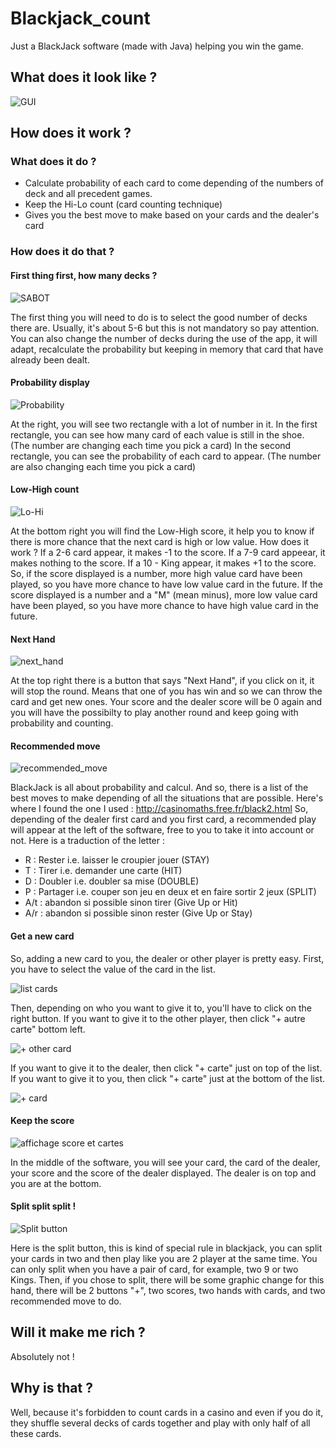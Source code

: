 # Blackjack_count

Just a BlackJack software (made with Java) helping you win the game. 


## What does it look like ?  
![GUI](https://github.com/AphroMad/Blackjack_count/blob/main/BlackJack_Count/images/GUI.png)

## How does it work ?  

### What does it do ? 
- Calculate probability of each card to come depending of the numbers of deck and all precedent games.
- Keep the Hi-Lo count (card counting technique) 
- Gives you the best move to make based on your cards and the dealer's card 

### How does it do that ? 
#### First thing first, how many decks ? 
![SABOT](https://github.com/AphroMad/Blackjack_count/blob/main/BlackJack_Count/images/Sabot.png)

The first thing you will need to do is to select the good number of decks there are. 
Usually, it's about 5-6 but this is not mandatory so pay attention. 
You can also change the number of decks during the use of the app, it will adapt, recalculate the probability but keeping in memory that card that have already been dealt. 

#### Probability display 
![Probability](https://github.com/AphroMad/Blackjack_count/blob/main/BlackJack_Count/images/probability.png)

At the right, you will see two rectangle with a lot of number in it. 
In the first rectangle, you can see how many card of each value is still in the shoe. (The number are changing each time you pick a card)
In the second rectangle, you can see the probability of each card to appear. (The number are also changing each time you pick a card)

#### Low-High count
![Lo-Hi](https://github.com/AphroMad/Blackjack_count/blob/main/BlackJack_Count/images/lo_hi.png)

At the bottom right you will find the Low-High score, it help you to know if there is more chance that the next card is high or low value. 
How does it work ? 
If a 2-6 card appear, it makes -1 to the score. 
If a 7-9 card appeear, it makes nothing to the score. 
If a 10 - King appear, it makes +1 to the score. 
So, if the score displayed is a number, more high value card have been played, so you have more chance to have low value card in the future. 
If the score displayed is a number and a "M" (mean minus), more low value card have been played, so you have more chance to have high value card in the future. 

#### Next Hand
![next_hand](https://github.com/AphroMad/Blackjack_count/blob/main/BlackJack_Count/images/next_hand.png)

At the top right there is a button that says "Next Hand", if you click on it, it will stop the round. Means that one of you has win and so we can throw the card and get new ones. Your score and the dealer score will be 0 again and you will have the possibilty to play another round and keep going with probability and counting. 

#### Recommended move
![recommended_move](https://github.com/AphroMad/Blackjack_count/blob/main/BlackJack_Count/images/Conseil.png)

BlackJack is all about probability and calcul. And so, there is a list of the best moves to make depending of all the situations that are possible. Here's where I found the one I used : http://casinomaths.free.fr/black2.html
So, depending of the dealer first card and you first card, a recommended play will appear at the left of the software, free to you to take it into account or not. 
Here is a traduction of the letter : 

- R : Rester i.e. laisser le croupier jouer (STAY)
- T : Tirer i.e. demander une carte (HIT)
- D : Doubler i.e. doubler sa mise (DOUBLE)
- P : Partager i.e. couper son jeu en deux et en faire sortir 2 jeux (SPLIT)
- A/t : abandon si possible sinon tirer (Give Up or Hit)
- A/r : abandon si possible sinon rester (Give Up or Stay)

#### Get a new card 
So, adding a new card to you, the dealer or other player is pretty easy. 
First, you have to select the value of the card in the list. 

![list cards](https://github.com/AphroMad/Blackjack_count/blob/main/BlackJack_Count/images/list_card.png)

Then, depending on who you want to give it to, you'll have to click on the right button. 
If you want to give it to the other player, then click "+ autre carte" bottom left.

![+ other card](https://github.com/AphroMad/Blackjack_count/blob/main/BlackJack_Count/images/other_card.png)

If you want to give it to the dealer, then click "+ carte" just on top of the list. 
If you want to give it to you, then click "+ carte" just at the bottom of the list. 

![+ card](https://github.com/AphroMad/Blackjack_count/blob/main/BlackJack_Count/images/%2Bcarte.png)


#### Keep the score
![affichage score et cartes](https://github.com/AphroMad/Blackjack_count/blob/main/BlackJack_Count/images/affichage_score_cartes.png)

In the middle of the software, you will see your card, the card of the dealer, your score and the score of the dealer displayed. The dealer is on top and you are at the bottom. 

#### Split split split ! 
![Split button](https://github.com/AphroMad/Blackjack_count/blob/main/BlackJack_Count/images/Split.png)

Here is the split button, this is kind of special rule in blackjack, you can split your cards in two and then play like you are 2 player at the same time. 
You can only split when you have a pair of card, for example, two 9 or two Kings. 
Then, if you chose to split, there will be some graphic change for this hand, there will be 2 buttons "+", two scores, two hands with cards, and two recommended move to do. 


## Will it make me rich ? 
Absolutely not ! 

## Why is that ? 
Well, because it's forbidden to count cards in a casino and even if you do it, they shuffle several decks of cards together and play with only half of all these cards. 

